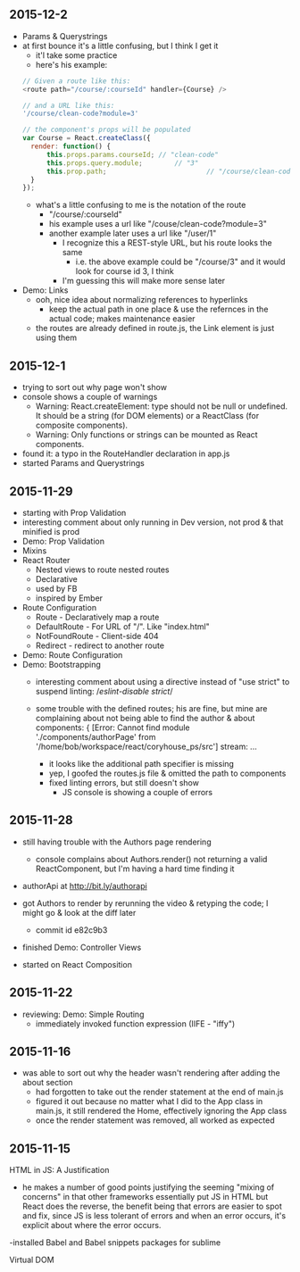 ## 2015-12-2
- Params & Querystrings
- at first bounce it's a little confusing, but I think I get it
  - it'l take some practice
  - here's his example:
  ```javascript
  // Given a route like this:
  <route path="/course/:courseId" handler={Course} />

  // and a URL like this:
  '/course/clean-code?module=3'

  // the component's props will be populated
  var Course = React.createClass({
  	render: function() {
  		this.props.params.courseId;	// "clean-code"
  		this.props.query.module;		// "3"
  		this.prop.path;							// "/course/clean-code?module=3"
  	}
  });
  
  ```
  - what's a little confusing to me is the notation of the route
  	- "/course/:courseId"
  	- his example uses a url like "/couse/clean-code?module=3"
  	- another example later uses a url like "/user/1"
  		- I recognize this a REST-style URL, but his route looks the same
  			- i.e. the above example could be "/course/3" and it would look for course id 3, I think
  		- I'm guessing this will make more sense later
- Demo: Links
	- ooh, nice idea about normalizing references to hyperlinks
		- keep the actual path in one place & use the refernces in the actual code; makes maintenance easier
	- the routes are already defined in route.js, the Link element is just using them

## 2015-12-1
- trying to sort out why page won't show
- console shows a couple of warnings
  - Warning: React.createElement: type should not be null or undefined. It should be a string (for DOM elements) or a ReactClass (for composite components).
  - Warning: Only functions or strings can be mounted as React components.
- found it: a typo in the RouteHandler declaration in app.js
- started Params and Querystrings

## 2015-11-29
- starting with Prop Validation
- interesting comment about only running in Dev version, not prod & that minified is prod
- Demo: Prop Validation
- Mixins
- React Router
  - Nested views to route nested routes
  - Declarative
  - used by FB
  - inspired by Ember
- Route Configuration
  - Route - Declaratively map a route
  - DefaultRoute - For URL of "/". Like "index.html"
  - NotFoundRoute - Client-side 404
  - Redirect - redirect to another route
- Demo: Route Configuration	
- Demo: Bootstrapping
  - interesting comment about using a directive instead of "use strict" to suspend linting: /*eslint-disable strict*/
  - some trouble with the defined routes; his are fine, but mine are complaining about not being able to find the author & about components:
  { [Error: Cannot find module './components/authorPage' from '/home/bob/workspace/react/coryhouse_ps/src']
  stream: 
		...

	- it looks like the additional path specifier is missing 
	- yep, I goofed the routes.js file & omitted the path to components
	- fixed linting errors, but still doesn't show
	  - JS console is showing a couple of errors

## 2015-11-28
- still having trouble with the Authors page rendering
  - console complains about Authors.render() not returning a valid ReactComponent, but I'm having a hard time finding it
- authorApi at http://bit.ly/authorapi
- got Authors to render by rerunning the video & retyping the code; I might go & look at the diff later
	- commit id e82c9b3
- finished Demo: Controller Views

- started on React Composition

## 2015-11-22
- reviewing: Demo: Simple Routing
  - immediately invoked function expression (IIFE - "iffy")

## 2015-11-16
- was able to sort out why the header wasn't rendering after adding the about section
  - had forgotten to take out the render statement at the end of main.js
  - figured it out because no matter what I did to the App class in main.js, it still rendered the Home, effectively ignoring the App class
  - once the render statement was removed, all worked as expected

## 2015-11-15

HTML in JS: A Justification
- he makes a number of good points justifying the seeming "mixing of concerns" in that other frameworks essentially put JS in HTML but React does the reverse, the benefit being that errors are easier to spot and fix, since JS is less tolerant of errors and when an error occurs, it's explicit about where the error occurs.

-installed Babel and Babel snippets packages for sublime

Virtual DOM
